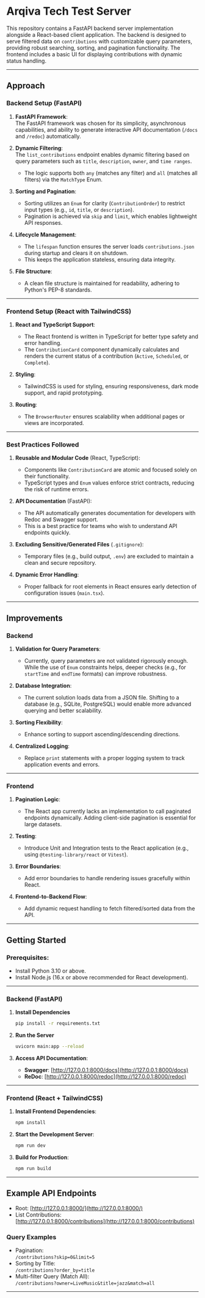 # Arqiva Tech Test Server

This repository contains a FastAPI backend server implementation alongside a React-based client application. The backend is designed to serve filtered data on `contributions` with customizable query parameters, providing robust searching, sorting, and pagination functionality. The frontend includes a basic UI for displaying contributions with dynamic status handling.

---

## **Approach**

### **Backend Setup (FastAPI)**
1. **FastAPI Framework**:  
   The FastAPI framework was chosen for its simplicity, asynchronous capabilities, and ability to generate interactive API documentation (`/docs` and `/redoc`) automatically.

2. **Dynamic Filtering**:  
   The `list_contributions` endpoint enables dynamic filtering based on query parameters such as `title`, `description`, `owner`, and `time ranges`.  
   - The logic supports both `any` (matches any filter) and `all` (matches all filters) via the `MatchType` Enum.

3. **Sorting and Pagination**:  
   - Sorting utilizes an `Enum` for clarity (`ContributionOrder`) to restrict input types (e.g., `id`, `title`, or `description`).
   - Pagination is achieved via `skip` and `limit`, which enables lightweight API responses.

4. **Lifecycle Management**:  
   - The `lifespan` function ensures the server loads `contributions.json` during startup and clears it on shutdown.  
   - This keeps the application stateless, ensuring data integrity.

5. **File Structure**:  
   - A clean file structure is maintained for readability, adhering to Python's PEP-8 standards.

---

### **Frontend Setup (React with TailwindCSS)**
1. **React and TypeScript Support**:  
   - The React frontend is written in TypeScript for better type safety and error handling.  
   - The `ContributionCard` component dynamically calculates and renders the current status of a contribution (`Active`, `Scheduled`, or `Complete`).

2. **Styling**:  
   - TailwindCSS is used for styling, ensuring responsiveness, dark mode support, and rapid prototyping.

3. **Routing**:  
   - The `BrowserRouter` ensures scalability when additional pages or views are incorporated.

---

### **Best Practices Followed**
1. **Reusable and Modular Code** (React, TypeScript):  
   - Components like `ContributionCard` are atomic and focused solely on their functionality.
   - TypeScript types and `Enum` values enforce strict contracts, reducing the risk of runtime errors.

2. **API Documentation** (FastAPI):  
   - The API automatically generates documentation for developers with Redoc and Swagger support.
   - This is a best practice for teams who wish to understand API endpoints quickly.

3. **Excluding Sensitive/Generated Files** (`.gitignore`):  
   - Temporary files (e.g., build output, `.env`) are excluded to maintain a clean and secure repository.

4. **Dynamic Error Handling**:
   - Proper fallback for root elements in React ensures early detection of configuration issues (`main.tsx`).

---

## **Improvements**

### **Backend**
1. **Validation for Query Parameters**:  
   - Currently, query parameters are not validated rigorously enough. While the use of `Enum` constraints helps, deeper checks (e.g., for `startTime` and `endTime` formats) can improve robustness.

2. **Database Integration**:  
   - The current solution loads data from a JSON file. Shifting to a database (e.g., SQLite, PostgreSQL) would enable more advanced querying and better scalability.

3. **Sorting Flexibility**:  
   - Enhance sorting to support ascending/descending directions.

4. **Centralized Logging**:
   - Replace `print` statements with a proper logging system to track application events and errors.

---

### **Frontend**
1. **Pagination Logic**:  
   - The React app currently lacks an implementation to call paginated endpoints dynamically. Adding client-side pagination is essential for large datasets.

2. **Testing**:  
   - Introduce Unit and Integration tests to the React application (e.g., using `@testing-library/react` or `Vitest`).

3. **Error Boundaries**:  
   - Add error boundaries to handle rendering issues gracefully within React.

4. **Frontend-to-Backend Flow**:  
   - Add dynamic request handling to fetch filtered/sorted data from the API.

---

## **Getting Started**

### **Prerequisites**:
- Install Python 3.10 or above.
- Install Node.js (16.x or above recommended for React development).

---

### **Backend (FastAPI)**

1. **Install Dependencies**
   ```bash
   pip install -r requirements.txt
   ```

2. **Run the Server**
   ```bash
   uvicorn main:app --reload
   ```

3. **Access API Documentation**:
   - **Swagger**: [http://127.0.0.1:8000/docs](http://127.0.0.1:8000/docs)
   - **ReDoc**: [http://127.0.0.1:8000/redoc](http://127.0.0.1:8000/redoc)

---

### **Frontend (React + TailwindCSS)**

1. **Install Frontend Dependencies**:
   ```bash
   npm install
   ```

2. **Start the Development Server**:
   ```bash
   npm run dev
   ```

3. **Build for Production**:
   ```bash
   npm run build
   ```

---

## **Example API Endpoints**

- Root: [http://127.0.0.1:8000/](http://127.0.0.1:8000/)
- List Contributions:  
  [http://127.0.0.1:8000/contributions](http://127.0.0.1:8000/contributions)

### **Query Examples**
- Pagination:  
  `/contributions?skip=0&limit=5`
- Sorting by Title:  
  `/contributions?order_by=title`
- Multi-filter Query (Match All):  
  `/contributions?owner=LiveMusic&title=jazz&match=all`

---
